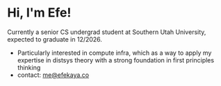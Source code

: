 # Hi, I'm Efe!

Currently a senior CS undergrad student at Southern Utah University, expected to graduate in 12/2026.  

- Particularly interested in compute infra, which as a way to apply my expertise in distsys theory with a strong foundation in first principles thinking
- contact: me@efekaya.co
